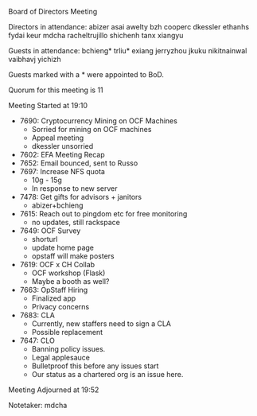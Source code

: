 Board of Directors Meeting

Directors in attendance:
abizer
asai
awelty
bzh
cooperc
dkessler
ethanhs
fydai
keur
mdcha
racheltrujillo
shichenh
tanx
xiangyu

Guests in attendance:
bchieng*
trliu*
exiang
jerryzhou
jkuku
nikitnainwal
vaibhavj
yichizh

Guests marked with a * were appointed to BoD.

Quorum for this meeting is 11

Meeting Started at 19:10

* 7690: Cryptocurrency Mining on OCF Machines
  - Sorried for mining on OCF machines
  - Appeal meeting 
  - dkessler unsorried
* 7602: EFA Meeting Recap
* 7652: Email bounced, sent to Russo
* 7697: Increase NFS quota
  - 10g - 15g
  - In response to new server
* 7478: Get gifts for advisors + janitors
  - abizer+bchieng
* 7615: Reach out to pingdom etc for free monitoring
  - no updates, still rackspace
* 7649: OCF Survey
  - shorturl
  - update home page
  - opstaff will make posters
* 7619: OCF x CH Collab
  - OCF workshop (Flask)
  - Maybe a booth as well?
* 7663: OpStaff Hiring
  - Finalized app
  - Privacy concerns
* 7683: CLA
  - Currently, new staffers need to sign a CLA
  - Possible replacement
* 7647: CLO
  - Banning policy issues.
  - Legal applesauce
  - Bulletproof this before any issues start
  - Our status as a chartered org is an issue here.

Meeting Adjourned at 19:52

Notetaker: mdcha
